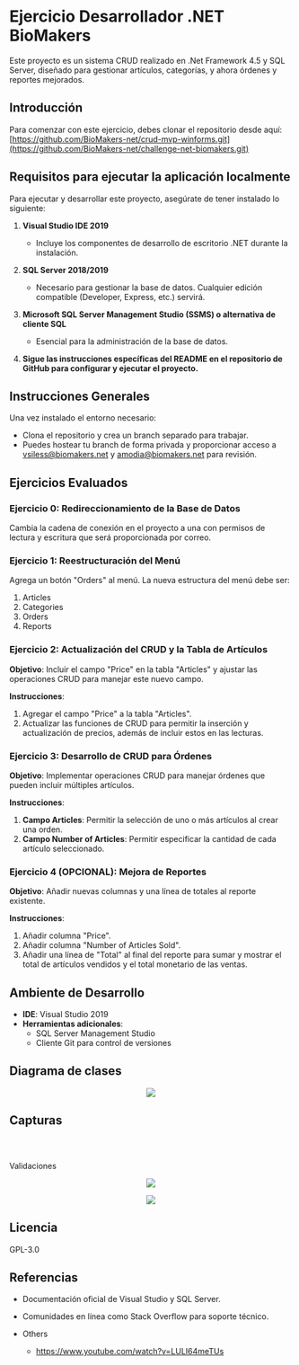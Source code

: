 # Ejercicio Desarrollador .NET BioMakers

Este proyecto es un sistema CRUD realizado en .Net Framework 4.5 y SQL Server, diseñado para gestionar artículos, categorías, y ahora órdenes y reportes mejorados.

## Introducción

Para comenzar con este ejercicio, debes clonar el repositorio desde aquí:
[https://github.com/BioMakers-net/crud-mvp-winforms.git](https://github.com/BioMakers-net/challenge-net-biomakers.git)

## Requisitos para ejecutar la aplicación localmente

Para ejecutar y desarrollar este proyecto, asegúrate de tener instalado lo siguiente:

1. **Visual Studio IDE 2019**
   - Incluye los componentes de desarrollo de escritorio .NET durante la instalación.

2. **SQL Server 2018/2019**
   - Necesario para gestionar la base de datos. Cualquier edición compatible (Developer, Express, etc.) servirá.

3. **Microsoft SQL Server Management Studio (SSMS) o alternativa de cliente SQL**
   - Esencial para la administración de la base de datos.

4. **Sigue las instrucciones específicas del README en el repositorio de GitHub para configurar y ejecutar el proyecto.**

## Instrucciones Generales

Una vez instalado el entorno necesario:
- Clona el repositorio y crea un branch separado para trabajar.
- Puedes hostear tu branch de forma privada y proporcionar acceso a vsiless@biomakers.net y amodia@biomakers.net para revisión.

## Ejercicios Evaluados

### Ejercicio 0: Redireccionamiento de la Base de Datos

Cambia la cadena de conexión en el proyecto a una con permisos de lectura y escritura que será proporcionada por correo.

### Ejercicio 1: Reestructuración del Menú

Agrega un botón "Orders" al menú. La nueva estructura del menú debe ser:
1. Articles
2. Categories
3. Orders
4. Reports

### Ejercicio 2: Actualización del CRUD y la Tabla de Artículos

**Objetivo**: Incluir el campo "Price" en la tabla "Articles" y ajustar las operaciones CRUD para manejar este nuevo campo.

**Instrucciones**:
1. Agregar el campo "Price" a la tabla "Articles".
2. Actualizar las funciones de CRUD para permitir la inserción y actualización de precios, además de incluir estos en las lecturas.

### Ejercicio 3: Desarrollo de CRUD para Órdenes

**Objetivo**: Implementar operaciones CRUD para manejar órdenes que pueden incluir múltiples artículos.

**Instrucciones**:
1. **Campo Articles**: Permitir la selección de uno o más artículos al crear una orden.
2. **Campo Number of Articles**: Permitir especificar la cantidad de cada artículo seleccionado.

### Ejercicio 4 (OPCIONAL): Mejora de Reportes

**Objetivo**: Añadir nuevas columnas y una línea de totales al reporte existente.

**Instrucciones**:
1. Añadir columna "Price".
2. Añadir columna "Number of Articles Sold".
3. Añadir una línea de "Total" al final del reporte para sumar y mostrar el total de artículos vendidos y el total monetario de las ventas.

## Ambiente de Desarrollo

- **IDE**: Visual Studio 2019
- **Herramientas adicionales**:
  - SQL Server Management Studio
  - Cliente Git para control de versiones

## Diagrama de clases

<p align="center">
    <img src="resources/ClassDiagram.png">
</p>


## Capturas

<p align="center">
    <img src="resources/screenshots/ArticleListView.png" alt="">
</p>
<p align="center">
    <img src="resources/screenshots/ArticleCreateView.png" alt="">
</p>
<p align="center">
    <img src="resources/screenshots/ReportView.png" alt="">
</p>
Validaciones
<p align="center">
    <img src="resources/screenshots/ErrorMessage-ArticleCreateView.png">
</p>
<p align="center">
    <img src="resources/screenshots/SuccessMessage-ArticleListView.png">
</p>


## Licencia

GPL-3.0

## Referencias

- Documentación oficial de Visual Studio y SQL Server.
- Comunidades en línea como Stack Overflow para soporte técnico.

- Others
  - https://www.youtube.com/watch?v=LULI64meTUs
